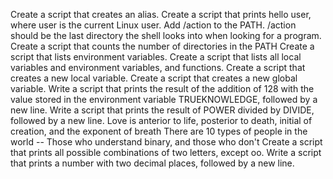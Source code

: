 Create a script that creates an alias.
Create a script that prints hello user, where user is the current Linux user.
Add /action to the PATH. /action should be the last directory the shell looks into when looking for a program.
Create a script that counts the number of directories in the PATH
Create a script that lists environment variables.
Create a script that lists all local variables and environment variables, and functions.
Create a script that creates a new local variable.
Create a script that creates a new global variable.
Write a script that prints the result of the addition of 128 with the value stored in the environment variable TRUEKNOWLEDGE, followed by a new line.
Write a script that prints the result of POWER divided by DIVIDE, followed by a new line.
Love is anterior to life, posterior to death, initial of creation, and the exponent of breath
There are 10 types of people in the world -- Those who understand binary, and those who don't
Create a script that prints all possible combinations of two letters, except oo.
Write a script that prints a number with two decimal places, followed by a new line.

